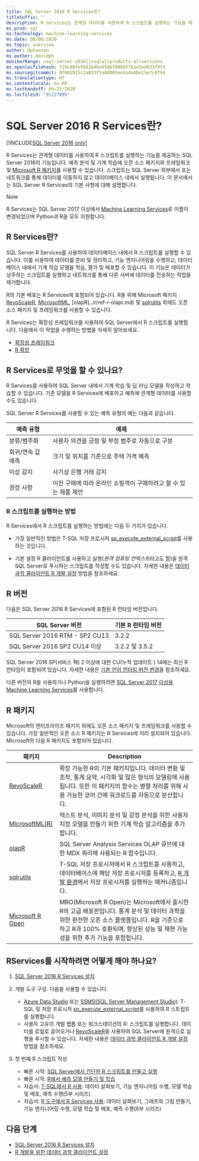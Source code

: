```yaml
---
title: SQL Server 2016 R Services란?
titleSuffix: ''
description: R Services는 관계형 데이터를 사용하여 R 스크립트를 실행하는 기능을 제공하는 SQL Server 2016의 기능입니다. 예측 분석 및 기계 학습에 오픈 소스 패키지와 프레임워크 및 Microsoft R 패키지를 사용할 수 있습니다. 스크립트는 SQL Server 외부에서 또는 네트워크를 통해 데이터를 이동하지 않고 데이터베이스 내에서 실행됩니다. 이 문서에서는 SQL Server R Services의 기본 사항에 대해 설명합니다.
ms.prod: sql
ms.technology: machine-learning-services
ms.date: 08/06/2020
ms.topic: overview
author: dphansen
ms.author: davidph
monikerRange: =sql-server-2016||=sqlallproducts-allversions
ms.openlocfilehash: f19c86fe5b61b46a95db7988657b1e5ed833f9fd
ms.sourcegitcommit: 8f062015c2a033f5a0d805ee4adabbe15e7c8f94
ms.translationtype: HT
ms.contentlocale: ko-KR
ms.lasthandoff: 09/25/2020
ms.locfileid: "91227095"
---
```

# <a name="what-is-sql-server-2016-r-services"></a>SQL Server 2016 R Services란?

[!INCLUDE[SQL Server 2016 only](../../includes/applies-to-version/sqlserver2016-only.md)]

R Services는 관계형 데이터를 사용하여 R 스크립트를 실행하는 기능을 제공하는 SQL Server 2016의 기능입니다. 예측 분석 및 기계 학습에 오픈 소스 패키지와 프레임워크 및 [Microsoft R 패키지](#packages)를 사용할 수 있습니다. 스크립트는 SQL Server 외부에서 또는 네트워크를 통해 데이터를 이동하지 않고 데이터베이스 내에서 실행됩니다. 이 문서에서는 SQL Server R Services의 기본 사항에 대해 설명합니다.

> [!Note]
> R Services는 SQL Server 2017 이상에서 [Machine Learning Services](../sql-server-machine-learning-services.md)로 이름이 변경되었으며 Python과 R을 모두 지원합니다.

## <a name="what-is-r-services"></a>R Services란?

SQL Server R Services를 사용하여 데이터베이스 내에서 R 스크립트를 실행할 수 있습니다. 이를 사용하여 데이터를 준비 및 정리하고, 기능 엔지니어링을 수행하고, 데이터베이스 내에서 기계 학습 모델을 학습, 평가 및 배포할 수 있습니다. 이 기능은 데이터가 상주하는 스크립트를 실행하고 네트워크를 통해 다른 서버에 데이터를 전송하는 작업을 제거합니다.

R의 기본 배포는 R Services에 포함되어 있습니다. R을 위해 Microsoft 패키지 [RevoScaleR](../r/ref-r-revoscaler.md), [MicrosoftML](../r/ref-r-microsoftml.md), [olapR]../r/ref-r-olapr.md) 및 [sqlrutils](../r/ref-r-sqlrutils.md) 외에도 오픈 소스 패키지 및 프레임워크를 사용할 수 있습니다.

R Services는 확장성 프레임워크를 사용하여 SQL Server에서 R 스크립트를 실행합니다. 다음에서 이 작업을 수행하는 방법을 자세히 알아보세요.

+ [확장성 프레임워크](../concepts/extensibility-framework.md)
+ [R 확장](../concepts/extension-r.md)

## <a name="what-can-i-do-with-r-services"></a>R Services로 무엇을 할 수 있나요?

R Services를 사용하여 SQL Server 내에서 기계 학습 및 딥 러닝 모델을 작성하고 학습할 수 있습니다. 기존 모델을 R Services에 배포하고 예측에 관계형 데이터를 사용할 수도 있습니다.

SQL Server R Services를 사용할 수 있는 예측 유형의 예는 다음과 같습니다.

|예측 유형|예제|
|-|-|
|분류/범주화|사용자 의견을 긍정 및 부정 범주로 자동으로 구분|
|회귀/연속 값 예측|크기 및 위치를 기준으로 주택 가격 예측|
|이상 감지|사기성 은행 거래 감지 |
|권장 사항|이전 구매에 따라 온라인 쇼핑객이 구매하려고 할 수 있는 제품 제안|

### <a name="how-to-execute-r-scripts"></a>R 스크립트를 실행하는 방법

R Services에서 R 스크립트를 실행하는 방법에는 다음 두 가지가 있습니다.

+ 가장 일반적인 방법은 T-SQL 저장 프로시저 [sp_execute_external_script](../../relational-databases/system-stored-procedures/sp-execute-external-script-transact-sql.md)를 사용하는 것입니다.

+ 기본 설정 R 클라이언트를 사용하고 실행(*원격 컴퓨팅 컨텍스트*라고도 함)을 원격 SQL Server로 푸시하는 스크립트를 작성할 수도 있습니다. 자세한 내용은 [데이터 과학 클라이언트 R 개발 설정](../r/set-up-a-data-science-client.md) 방법을 참조하세요.

<a name="version"></a>

## <a name="r-versions"></a>R 버전

다음은 SQL Server 2016 R Services에 포함된 R 런타임 버전입니다.

SQL Server 버전 | 기본 R 런타임 버전 |
|-|-|
| SQL Server 2016 RTM - SP2 CU13 | 3.2.2 |
| SQL Server 2016 SP2 CU14 이상 | 3.2.2 및 3.5.2 |

SQL Server 2016 SP(서비스 팩) 2 이상에 대한 CU(누적 업데이트 ) 14에는 최신 R 런타임이 포함되어 있습니다. 자세한 내용은 [기본 언어 런타임 버전 변경](../install/change-default-language-runtime-version.md)을 참조하세요.

다른 버전의 R을 사용하거나 Python을 실행하려면 [SQL Server 2017 이상용 Machine Learning Services](../sql-server-machine-learning-services.md)를 사용합니다.

<a name="packages"></a>

## <a name="r-packages"></a>R 패키지

Microsoft의 엔터프라이즈 패키지 외에도 오픈 소스 패키지 및 프레임워크를 사용할 수 있습니다. 가장 일반적인 오픈 소스 R 패키지는 R Services에 미리 설치되어 있습니다. Microsoft의 다음 R 패키지도 포함되어 있습니다.

| 패키지 | Description |
|-|-|
| [RevoScaleR](../r/ref-r-revoscaler.md) | 확장 가능한 R의 기본 패키지입니다. 데이터 변환 및 조작, 통계 요약, 시각화 및 많은 형식의 모델링에 사용됩니다. 또한 이 패키지의 함수는 병렬 처리를 위해 사용 가능한 코어 간에 워크로드를 자동으로 분산합니다. |
| [MicrosoftML(R)](../r/ref-r-microsoftml.md) | 텍스트 분석, 이미지 분석 및 감정 분석을 위한 사용자 지정 모델을 만들기 위한 기계 학습 알고리즘을 추가합니다. |
| [olapR](../r/ref-r-olapr.md) | SQL Server Analysis Services OLAP 큐브에 대한 MDX 쿼리에 사용되는 R 함수입니다. |
| [sqlrutils](../r/ref-r-sqlrutils.md) | T-SQL 저장 프로시저에서 R 스크립트를 사용하고, 데이터베이스에 해당 저장 프로시저를 등록하고, [R 개발 환경](../r/set-up-a-data-science-client.md)에서 저장 프로시저를 실행하는 메커니즘입니다. |
| [Microsoft R Open](https://mran.microsoft.com/rro) | MRO(Microsoft R Open)는 Microsoft에서 출시한 R의 고급 배포판입니다. 통계 분석 및 데이터 과학을 위한 완전한 오픈 소스 플랫폼입니다. R을 기준으로 하고 R과 100% 호환되며, 향상된 성능 및 재현 가능성을 위한 추가 기능을 포함합니다. |

## <a name="how-do-i-get-started-with-rservices"></a>RServices를 시작하려면 어떻게 해야 하나요?

1. [SQL Server 2016 R Services 설치](../install/sql-r-services-windows-install.md)

1. 개발 도구 구성. 다음을 사용할 수 있습니다.

    + [Azure Data Studio](../../azure-data-studio/what-is.md) 또는 [SSMS(SQL Server Management Studio)](../../ssms/sql-server-management-studio-ssms.md): T-SQL 및 저장 프로시저 [sp_execute_external_script](../../relational-databases/system-stored-procedures/sp-execute-external-script-transact-sql.md)를 사용하여 R 스트립트를 실행합니다.
    + 사용자 고유의 개발 랩톱 또는 워크스테이션의 R: 스크립트를 실행합니다. 데이터를 로컬로 끌어오거나 [RevoScaleR](../r/ref-r-revoscaler.md)을 사용하여 SQL Server에 원격으로 실행을 푸시할 수 있습니다. 자세한 내용은 [데이터 과학 클라이언트 R 개발 설정](../r/set-up-a-data-science-client.md) 방법을 참조하세요.

1. 첫 번째 R 스크립트 작성

    + 빠른 시작: [SQL Server에서 간단한 R 스크립트를 만들고 실행](../tutorials/quickstart-r-create-script.md)
    + 빠른 시작: [R에서 예측 모델 만들기 및 학습](../tutorials/quickstart-r-train-score-model.md)
    + 자습서: [T-SQL에서 R 사용](../tutorials/r-taxi-classification-introduction.md): 데이터 살펴보기, 기능 엔지니어링 수행, 모델 학습 및 배포, 예측 수행(5부 시리즈)
    + 자습서: [R 도구에서 R Services 사용](../tutorials/walkthrough-data-science-end-to-end-walkthrough.md): 데이터 살펴보기, 그래프와 그림 만들기, 기능 엔지니어링 수행, 모델 학습 및 배포, 예측 수행(6부 시리즈)

## <a name="next-steps"></a>다음 단계

+ [SQL Server 2016 R Services 설치](../install/sql-r-services-windows-install.md)
+ [R 개발을 위한 데이터 과학 클라이언트 설정](../r/set-up-a-data-science-client.md)
